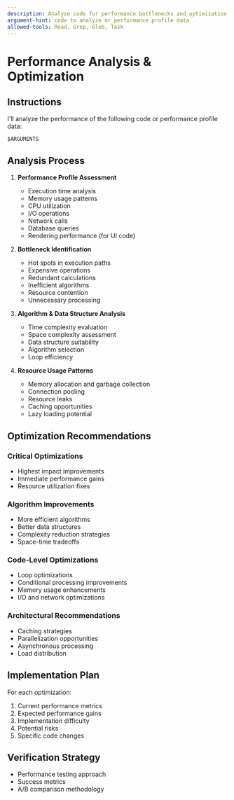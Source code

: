 ```yaml
---
description: Analyze code for performance bottlenecks and optimization opportunities
argument-hint: code to analyze or performance profile data
allowed-tools: Read, Grep, Glob, Task
---
```


# Performance Analysis & Optimization

## Instructions

I'll analyze the performance of the following code or performance profile data:

```
$ARGUMENTS
```

## Analysis Process

1. **Performance Profile Assessment**
   - Execution time analysis
   - Memory usage patterns
   - CPU utilization
   - I/O operations
   - Network calls
   - Database queries
   - Rendering performance (for UI code)

2. **Bottleneck Identification**
   - Hot spots in execution paths
   - Expensive operations
   - Redundant calculations
   - Inefficient algorithms
   - Resource contention
   - Unnecessary processing

3. **Algorithm & Data Structure Analysis**
   - Time complexity evaluation
   - Space complexity assessment
   - Data structure suitability
   - Algorithm selection
   - Loop efficiency

4. **Resource Usage Patterns**
   - Memory allocation and garbage collection
   - Connection pooling
   - Resource leaks
   - Caching opportunities
   - Lazy loading potential

## Optimization Recommendations

### Critical Optimizations
- Highest impact improvements
- Immediate performance gains
- Resource utilization fixes

### Algorithm Improvements
- More efficient algorithms
- Better data structures
- Complexity reduction strategies
- Space-time tradeoffs

### Code-Level Optimizations
- Loop optimizations
- Conditional processing improvements
- Memory usage enhancements
- I/O and network optimizations

### Architectural Recommendations
- Caching strategies
- Parallelization opportunities
- Asynchronous processing
- Load distribution

## Implementation Plan

For each optimization:
1. Current performance metrics
2. Expected performance gains
3. Implementation difficulty
4. Potential risks
5. Specific code changes

## Verification Strategy
- Performance testing approach
- Success metrics
- A/B comparison methodology